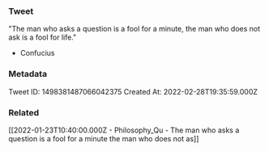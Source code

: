 ### Tweet
"The man who asks a question is a fool for a minute, the man who does not ask is a fool for life." 

- Confucius

### Metadata
Tweet ID: 1498381487066042375
Created At: 2022-02-28T19:35:59.000Z

### Related
[[2022-01-23T10:40:00.000Z - Philosophy_Qu - The man who asks a question is a fool for a minute the man who does not as]]

